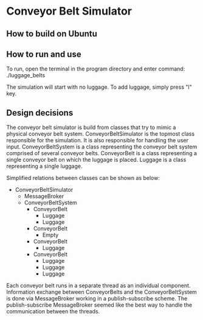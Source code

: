 # Conveyor Belt Simulator
## How to build on Ubuntu



## How to run and use
To run, open the terminal in the program directory and enter command:
./luggage_belts

The simulation will start with no luggage. To add luggage, simply press "l" key.

## Design decisions
The conveyor belt simulator is build from classes that try to mimic a physical conveyor belt system.
ConveyorBeltSimulator is the topmost class responsible for the simulation. It is also responsible for handling the user input.
ConveyorBeltSystem is a class representing the conveyor belt system comprised of several conveyor belts.
ConveyorBelt is a class representing a single conveyor belt on which the luggage is placed.
Luggage is a class representing a single luggage.

Simplified relations between classes can be shown as below: 

* ConveyorBeltSimulator
    * MessageBroker
    * ConveyorBeltSystem
	    * ConveyorBelt
			* Luggage
			* Luggage
		* ConveyorBelt
			* Empty
		* ConveyorBelt
			* Luggage
		* ConveyorBelt
			* Luggage
			* Luggage
			* Luggage

Each conveyor belt runs in a separate thread as an individual component.
Information exchange between ConveyorBelts and the ConveyorBeltSystem is done via MessageBroker working in a publish-subscribe scheme.
The publish-subscribe MessageBroker seemed like the best way to handle the communication between the threads.